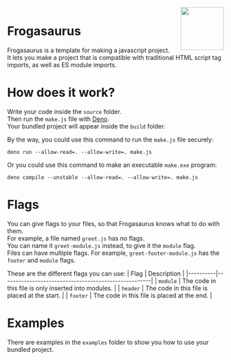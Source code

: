 <img align="right" height="100" src="http://todepond.com/IMG/frogasaurus.jpg">

# Frogasaurus
Frogasaurus is a template for making a javascript project.<br>
It lets you make a project that is compatible with traditional HTML script tag imports, as well as ES module imports.<br>

# How does it work?
Write your code inside the `source` folder.<br>
Then run the `make.js` file with [Deno](https://deno.land).<br>
Your bundled project will appear inside the `build` folder.

By the way, you could use this command to run the `make.js` file securely:
```
deno run --allow-read=. --allow-write=. make.js
```

Or you could use this command to make an executable `make.exe` program:
```
deno compile --unstable --allow-read=. --allow-write=. make.js
```

# Flags
You can give flags to your files, so that Frogasaurus knows what to do with them.<br>
For example, a file named `greet.js` has no flags.<br>
You can name it `greet-module.js` instead, to give it the `module` flag.<br>
Files can have multiple flags. For example, `greet-footer-module.js` has the `footer` and `module` flags.

These are the different flags you can use:
| Flag | Description | 
|----------|------------------------------------------------------|
| `module` | The code in this file is only inserted into modules. | 
| `header` | The code in this file is placed at the start.        |
| `footer` | The code in this file is placed at the end.          |

# Examples
There are examples in the `examples` folder to show you how to use your bundled project.<br>

